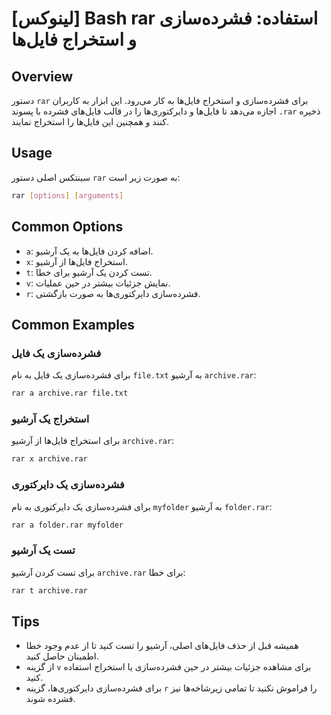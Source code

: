# [لینوکس] Bash rar استفاده: فشرده‌سازی و استخراج فایل‌ها

## Overview
دستور `rar` برای فشرده‌سازی و استخراج فایل‌ها به کار می‌رود. این ابزار به کاربران اجازه می‌دهد تا فایل‌ها و دایرکتوری‌ها را در قالب فایل‌های فشرده با پسوند `.rar` ذخیره کنند و همچنین این فایل‌ها را استخراج نمایند.

## Usage
سینتکس اصلی دستور `rar` به صورت زیر است:

```bash
rar [options] [arguments]
```

## Common Options
- `a`: اضافه کردن فایل‌ها به یک آرشیو.
- `x`: استخراج فایل‌ها از آرشیو.
- `t`: تست کردن یک آرشیو برای خطا.
- `v`: نمایش جزئیات بیشتر در حین عملیات.
- `r`: فشرده‌سازی دایرکتوری‌ها به صورت بازگشتی.

## Common Examples
### فشرده‌سازی یک فایل
برای فشرده‌سازی یک فایل به نام `file.txt` به آرشیو `archive.rar`:

```bash
rar a archive.rar file.txt
```

### استخراج یک آرشیو
برای استخراج فایل‌ها از آرشیو `archive.rar`:

```bash
rar x archive.rar
```

### فشرده‌سازی یک دایرکتوری
برای فشرده‌سازی یک دایرکتوری به نام `myfolder` به آرشیو `folder.rar`:

```bash
rar a folder.rar myfolder
```

### تست یک آرشیو
برای تست کردن آرشیو `archive.rar` برای خطا:

```bash
rar t archive.rar
```

## Tips
- همیشه قبل از حذف فایل‌های اصلی، آرشیو را تست کنید تا از عدم وجود خطا اطمینان حاصل کنید.
- از گزینه `v` برای مشاهده جزئیات بیشتر در حین فشرده‌سازی یا استخراج استفاده کنید.
- برای فشرده‌سازی دایرکتوری‌ها، گزینه `r` را فراموش نکنید تا تمامی زیرشاخه‌ها نیز فشرده شوند.